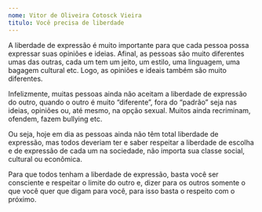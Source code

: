 ```yaml
---
nome: Vitor de Oliveira Cotosck Vieira
titulo: Você precisa de liberdade
---
```


A liberdade de expressão é muito importante para que cada pessoa possa expressar suas opiniões e ideias. Afinal, as pessoas são muito diferentes umas das outras, cada um tem um jeito, um estilo, uma linguagem, uma bagagem cultural etc. Logo, as opiniões e ideais também são muito diferentes.

Infelizmente, muitas pessoas ainda não aceitam a liberdade de expressão do outro, quando o outro é muito “diferente”, fora do “padrão” seja nas ideias, opiniões ou, até mesmo, na opção sexual. Muitos ainda recriminam, ofendem, fazem bullying etc.

Ou seja, hoje em dia as pessoas ainda não têm total liberdade de expressão, mas todos deveriam ter e saber respeitar a liberdade de escolha e de expressão de cada um na sociedade, não importa sua classe social, cultural ou econômica.

Para que todos tenham a liberdade de expressão, basta você ser consciente e respeitar o limite do outro e, dizer para os outros somente o que você quer que digam para você, para isso basta o respeito com o próximo.
